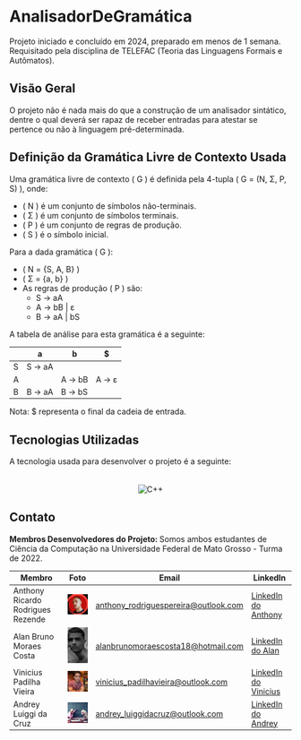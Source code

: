 # AnalisadorDeGramática

Projeto iniciado e concluído em 2024, preparado em menos de 1 semana. Requisitado pela disciplina de TELEFAC (Teoria das Linguagens Formais e Autômatos).

## Visão Geral
O projeto não é nada mais do que a construção de um analisador sintático, dentre o qual deverá ser rapaz de receber entradas para atestar se pertence ou não à linguagem pré-determinada.

## Definição da Gramática Livre de Contexto Usada

Uma gramática livre de contexto \( G \) é definida pela 4-tupla \( G = (N, Σ, P, S) \), onde:

- \( N \) é um conjunto de símbolos não-terminais.
- \( Σ \) é um conjunto de símbolos terminais.
- \( P \) é um conjunto de regras de produção.
- \( S \) é o símbolo inicial.

Para a dada gramática \( G \):

- \( N = \{S, A, B\} \)
- \( Σ = \{a, b\} \)
- As regras de produção \( P \) são:
  - S -&gt; aA
  - A -&gt; bB | ε
  - B -&gt; aA | bS

A tabela de análise para esta gramática é a seguinte:

|   | a            | b            | $   |
|---|--------------|--------------|-----|
| S | S -&gt; aA |              |     |
| A |              | A -&gt; bB | A -&gt; ε |
| B | B -&gt; aA | B -&gt; bS |     |

Nota: \$ representa o final da cadeia de entrada.


## Tecnologias Utilizadas

A tecnologia usada para desenvolver o projeto é a seguinte:

<div style="display: inline_block" align= "center"><br>
<img align="center" alt="C++" height="38" width="80" src="https://img.shields.io/badge/C++-00599C?style=for-the-badge&logo=c%2B%2B&logoColor=white">
</div>

## Contato
<strong> Membros Desenvolvedores do Projeto: </strong> Somos ambos estudantes de Ciência da Computação na Universidade Federal de Mato Grosso - Turma de 2022.

| Membro | Foto | Email | LinkedIn |
| --- | --- | --- | --- |
| Anthony Ricardo Rodrigues Rezende | <img src="./Membros/anthony.jpeg" alt="Foto do Anthony" width="100"/> | anthony_rodriguespereira@outlook.com | [LinkedIn do Anthony](https://www.linkedin.com/in/anthony-ricardo-rodrigues-rezende-486917227/) |
| Alan Bruno Moraes Costa | <img src="./Membros/alanB.jpeg" alt="Foto do Alan" width="100"/> | alanbrunomoraescosta18@hotmail.com | [LinkedIn do Alan](https://www.linkedin.com/in/alan-morais-4861322b0) |
| Vinicius Padilha Vieira | <img src="./Membros/vinicius.jpeg" alt="Foto do Vinicius" width="100"/> | vinicius_padilhavieira@outlook.com | [LinkedIn do Vinicius](https://www.linkedin.com/in/vinicius-padilha-vieira-486917227/) |
| Andrey Luiggi da Cruz | <img src="./Membros/andrey.jpeg" alt="Foto do Andrey" width="100"/> | andrey_luiggidacruz@outlook.com | [LinkedIn do Andrey](https://www.linkedin.com/in/andrey-luiggi-da-cruz-4861322b0) |

##
